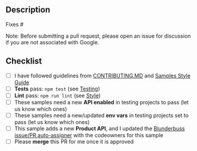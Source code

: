 ## Description

Fixes #<ISSUE-NUMBER>

Note: Before submitting a pull request, please open an issue for discussion if you are not associated with Google.

## Checklist
- [ ] I have followed guidelines from [CONTRIBUTING.MD](https://github.com/GoogleCloudPlatform/nodejs-docs-samples/blob/main/CONTRIBUTING.md) and [Samples Style Guide](https://googlecloudplatform.github.io/samples-style-guide/)
- [ ] **Tests** pass:   `npm test` (see [Testing](https://github.com/GoogleCloudPlatform/nodejs-docs-samples/blob/main/CONTRIBUTING.md#run-the-tests-for-a-single-sample))
- [ ] **Lint** pass:   `npm run lint` (see [Style](https://github.com/GoogleCloudPlatform/nodejs-docs-samples/blob/main/CONTRIBUTING.md#style))
- [ ] These samples need a new **API enabled** in testing projects to pass (let us know which ones)
- [ ] These samples need a new/updated **env vars** in testing projects set to pass (let us know which ones)
- [ ] This sample adds a new **Product API**, and I updated the [Blunderbuss issue/PR auto-assigner](https://github.com/GoogleCloudPlatform/nodejs-docs-samples/blob/main/.github/blunderbuss.yml) with the codeowners for this sample
- [ ] Please **merge** this PR for me once it is approved